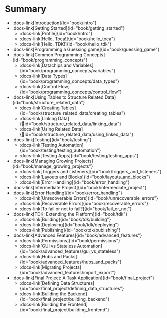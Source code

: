 # Summary


- :docs-link[Introduction]{id="book/intro"}
- :docs-link[Getting Started]{id="book/getting_started"}
  - :docs-link[Profile]{id="book/intro"}
  - :docs-link[Hello, Toca!]{id="book/hello_toca"}
  - :docs-link[Hello, TDK!]{id="book/hello_tdk"}
- :docs-link[Programming a Guessing game]{id="book/guessing_game"}
- :docs-link[Common Programming Concepts]{id="book/programming_concepts"}
  - :docs-link[Datachips and Variables]{id="book/programming_concepts/variables"}
  - :docs-link[Data Types]{id="book/programming_concepts/data_types"}
  - :docs-link[Control Flow]{id="book/programming_concepts/control_flow"}
- :docs-link[Using Tables to Structure Related Data]{id="book/structure_related_data"}
  - :docs-link[Creating Tables]{id="book/structure_related_data/creating_tables"}
  - :docs-link[Linking Data]{id="book/structure_related_data/linking_data"}
  - :docs-link[Using Related Data]{id="book/structure_related_data/using_linked_data"}
- :docs-link[Testing]{id="book/testing"}
  - :docs-link[Testing Automation]{id="book/testing/testing_automation"}
  - :docs-link[Testing Apps]{id="book/testing/testing_apps"}
- :docs-link[Managing Growing Projects]{id="book/manage_growing_projects"}
  - :docs-link[Triggers and Listeners]{id="book/triggers_and_listeners"}
  - :docs-link[Layouts and Blocks]{id="book/layouts_and_blocks"}
  - :docs-link[Error Handling]{id="book/error_handling"}
- :docs-link[Intermediate Project]{id="book/intermediate_project"}
- :docs-link[Error Handling]{id="book/error_handling"}
  - :docs-link[Unrecoverable Errors]{id="book/unrecoverable_errors"}
  - :docs-link[Recoverable Errors]{id="book/recoverable_errors"}
  - :docs-link[To fail or not to fail?]{id="book/fail_or_not"}
- :docs-link[TDK: Extending the Platform]{id="book/tdk"}
  - :docs-link[Building]{id="book/tdk/building"}
  - :docs-link[Deploying]{id="book/tdk/deploying"}
  - :docs-link[Publishing]{id="book/tdk/publishing"}
- :docs-link[Advanced Features]{id="book/advanced_features"}
  - :docs-link[Permissions]{id="book/permissions"}
  - :docs-link[GUI vs Stateless Automation]{id="book/advanced_features/gui_vs_stateless"}
  - :docs-link[Hubs and Packs]{id="book/advanced_features/hubs_and_packs"}
  - :docs-link[Migrating Projects]{id="book/advanced_features/import_export"}
- :docs-link[Final Project: A Task Application]{id="book/final_project"}
  - :docs-link[Defining Data Structures]{id="book/final_project/defining_data_structures"}
  - :docs-link[Building the Backend]{id="book/final_project/building_backend"}
  - :docs-link[Building the Frontend]{id="book/final_project/building_frontend"}
